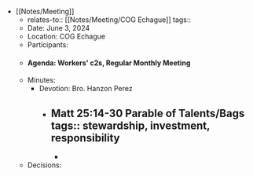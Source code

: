 - [[Notes/Meeting]]
	- relates-to:: [[Notes/Meeting/COG Echague]] 
	  tags::
	- Date: June 3, 2024
	- Location: COG Echague
	- Participants:
	- #### Agenda: Workers' c2s, Regular Monthly Meeting
	- Minutes:
		- Devotion: Bro. Hanzon Perez
			- Matt 25:14-30 **Parable of Talents/Bags**
			  tags:: stewardship, investment, responsibility
				-
				-
	- Decisions: